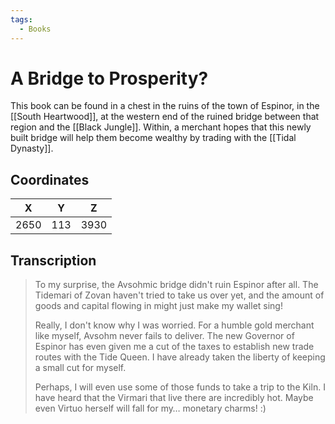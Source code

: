 ```yaml
---
tags:
  - Books
---
```


# A Bridge to Prosperity?

This book can be found in a chest in the ruins of the town of Espinor, in the [[South Heartwood]], at the western end of the ruined bridge between that region and the [[Black Jungle]]. Within, a merchant hopes that this newly built bridge will help them become wealthy by trading with the [[Tidal Dynasty]].

## Coordinates
| **X** | **Y** | **Z** |
| :---: | :---: | :---: |
| 2650  |  113  | 3930  |

## Transcription
> To my surprise, the Avsohmic bridge didn't ruin Espinor after all. The Tidemari of Zovan haven't tried to take us over yet, and the amount of goods and capital flowing in might just make my wallet sing!
>
> Really, I don't know why I was worried. For a humble gold merchant like myself, Avsohm never fails to deliver. The new Governor of Espinor has even given me a cut of the taxes to establish new trade routes with the Tide Queen. I have already taken the liberty of keeping a small cut for myself.
>
> Perhaps, I will even use some of those funds to take a trip to the Kiln. I have heard that the Virmari that live there are incredibly hot. Maybe even Virtuo herself will fall for my… monetary charms! :)

